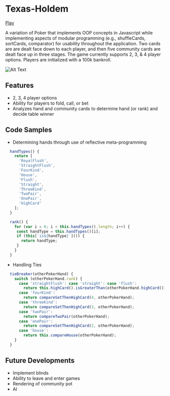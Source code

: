 # Texas-Holdem

[Play](https://dsm1193.github.io/Texas-Holdem/) 

A variation of Poker that implements OOP concepts in Javascript while implementing aspects of modular programming (e.g., shuffleCards, sortCards, comparator) for usability throughout the application. Two cards are are dealt face down to each player, and then five community cards are dealt face up in three stages. The game currently supports 2, 3, & 4 player options. Players are initialized with a 100k bankroll. 

![Alt Text](https://i.imgur.com/RZIVlj8.gif)

## Features
* 2, 3, 4 player options
* Ability for players to fold, call, or bet
* Analyzes hand and community cards to determine hand (or rank) and decide table winner

## Code Samples
* Determining hands through use of reflective meta-programming
```javascript
  handTypes() {
    return [
      'RoyalFlush',
      'StraightFlush',
      'FourKind',
      'House',
      'Flush',
      'Straight',
      'ThreeKind',
      'TwoPair',
      'OnePair',
      'HighCard'
    ];
  }

  rank() {
    for (var i = 0; i < this.handTypes().length; i++) {
     const handType = this.handTypes()[i];
     if (this[`is${handType}`]()) {
       return handType;
     }
    }
  }
```

* Handling Ties
```javascript
  tieBreaker(otherPokerHand) {
    switch (otherPokerHand.rank) {
      case 'straightFlush': case 'straight': case 'flush':
        return this.highCard().isGreaterThan(otherPokerHand.highCard());
      case 'fourKind':
        return compareSetThenHighCard(4, otherPokerHand);
      case 'threeKind':
        return compareSetThenHighCard(3, otherPokerHand);
      case 'twoPair':
        return compareTwoPair(otherPokerHand);
      case 'onePair':
        return compareSetThenHighCard(2, otherPokerHand);
      case 'house':
        return this.compareHouse(otherPokerHand);
    }
  }
```

## Future Developments
* Implement blinds
* Ability to leave and enter games
* Rendering of community pot
* AI
